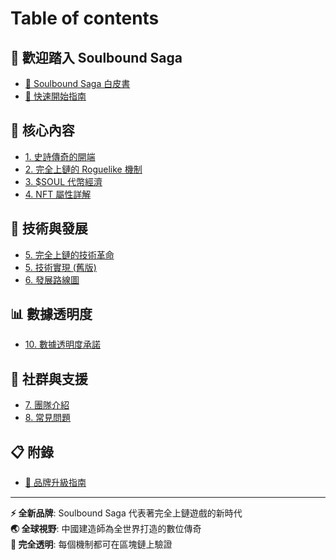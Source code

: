 # Table of contents

## 🌟 歡迎踏入 Soulbound Saga
* [🏰 Soulbound Saga 白皮書](README.md)
* [🚀 快速開始指南](09-quickstart-guide.md)

## 📖 核心內容
* [1. 史詩傳奇的開端](01-project-overview.md)
* [2. 完全上鏈的 Roguelike 機制](02-core-gameplay.md)
* [3. $SOUL 代幣經濟](03-tokenomics.md)
* [4. NFT 屬性詳解](04-nft-attributes.md)

## 🔧 技術與發展
* [5. 完全上鏈的技術革命](05-technology-enhanced.md)
* [5. 技術實現 (舊版)](05-technology.md)
* [6. 發展路線圖](06-roadmap.md)

## 📊 數據透明度
* [10. 數據透明度承諾](10-data-transparency-simple.md)

## 🤝 社群與支援
* [7. 團隊介紹](07-team.md)
* [8. 常見問題](08-faq.md)

## 📋 附錄
* [🎯 品牌升級指南](00-BRAND-UPGRADE-GUIDE.md)

---

**⚡ 全新品牌**: Soulbound Saga 代表著完全上鏈遊戲的新時代  
**🌏 全球視野**: 中國建造師為全世界打造的數位傳奇  
**🔗 完全透明**: 每個機制都可在區塊鏈上驗證
